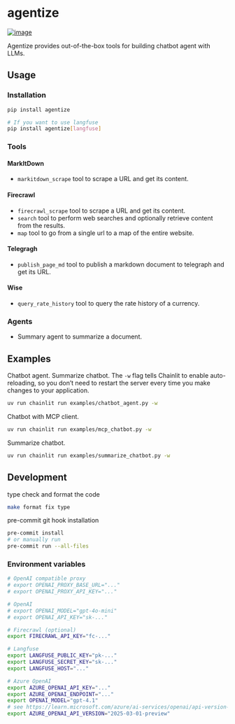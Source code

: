 # agentize
[![image](https://img.shields.io/pypi/v/agentize.svg)](https://pypi.python.org/pypi/agentize)

Agentize provides out-of-the-box tools for building chatbot agent with LLMs.

## Usage

### Installation

```sh
pip install agentize

# If you want to use langfuse
pip install agentize[langfuse]
```

### Tools


#### MarkItDown

- `markitdown_scrape` tool to scrape a URL and get its content.

#### Firecrawl

- `firecrawl_scrape` tool to scrape a URL and get its content.
- `search` tool to perform web searches and optionally retrieve content from the results.
- `map` tool to go from a single url to a map of the entire website.

#### Telegragh

- `publish_page_md` tool to publish a markdown document to telegraph and get its URL.

#### Wise

- `query_rate_history` tool to query the rate history of a currency.

### Agents

- Summary agent to summarize a document.

## Examples

Chatbot agent. Summarize chatbot. The `-w` flag tells Chainlit to enable auto-reloading, so you don’t need to restart the server every time you make changes to your application.

```sh
uv run chainlit run examples/chatbot_agent.py -w
```

Chatbot with MCP client.

```sh
uv run chainlit run examples/mcp_chatbot.py -w
```

Summarize chatbot.

```sh
uv run chainlit run examples/summarize_chatbot.py -w
```

## Development

type check and format the code

```sh
make format fix type
```

pre-commit git hook installation

```sh
pre-commit install
# or manually run
pre-commit run --all-files
```

### Environment variables

```sh
# OpenAI compatible proxy
# export OPENAI_PROXY_BASE_URL="..."
# export OPENAI_PROXY_API_KEY="..."

# OpenAI
# export OPENAI_MODEL="gpt-4o-mini"
# export OPENAI_API_KEY="sk-..."

# Firecrawl (optional)
export FIRECRAWL_API_KEY="fc-..."

# Langfuse
export LANGFUSE_PUBLIC_KEY="pk-..."
export LANGFUSE_SECRET_KEY="sk-..."
export LANGFUSE_HOST="..."

# Azure OpenAI
export AZURE_OPENAI_API_KEY="..."
export AZURE_OPENAI_ENDPOINT="..."
export OPENAI_MODEL="gpt-4.1"
# see https://learn.microsoft.com/azure/ai-services/openai/api-version-deprecation for more details
export AZURE_OPENAI_API_VERSION="2025-03-01-preview"
```
